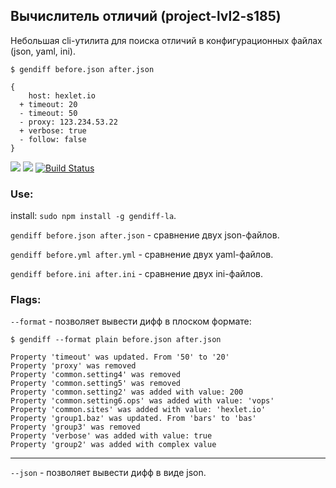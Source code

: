 ## Вычислитель отличий (project-lvl2-s185)
Небольшая cli-утилита для поиска отличий в конфигурационных файлах (json, yaml, ini).
```
$ gendiff before.json after.json

{
    host: hexlet.io
  + timeout: 20
  - timeout: 50
  - proxy: 123.234.53.22
  + verbose: true
  - follow: false
}
```

<a href="https://codeclimate.com/github/exces-s/project-lvl2-s185/maintainability"><img src="https://api.codeclimate.com/v1/badges/bbc235992b454e4ef4bd/maintainability" /></a>
<a href="https://codeclimate.com/github/exces-s/project-lvl2-s185/test_coverage"><img src="https://api.codeclimate.com/v1/badges/bbc235992b454e4ef4bd/test_coverage" /></a>
[![Build Status](https://travis-ci.org/exces-s/gendiff.svg?branch=master)](https://travis-ci.org/exces-s/gendiff)

### Use: 
install: `sudo npm install -g gendiff-la`.

`gendiff before.json after.json` - сравнение двух json-файлов.

`gendiff before.yml after.yml` - сравнение двух yaml-файлов.

`gendiff before.ini after.ini` - сравнение двух ini-файлов.

### Flags:
`--format` - позволяет вывести дифф в плоском формате:
```
$ gendiff --format plain before.json after.json

Property 'timeout' was updated. From '50' to '20'
Property 'proxy' was removed
Property 'common.setting4' was removed
Property 'common.setting5' was removed
Property 'common.setting2' was added with value: 200
Property 'common.setting6.ops' was added with value: 'vops'
Property 'common.sites' was added with value: 'hexlet.io'
Property 'group1.baz' was updated. From 'bars' to 'bas'
Property 'group3' was removed
Property 'verbose' was added with value: true
Property 'group2' was added with complex value
```
---
`--json` - позволяет вывести дифф в виде json.
